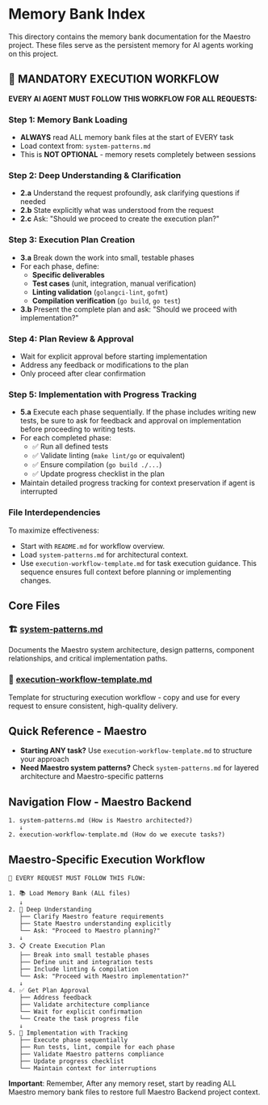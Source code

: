 # Memory Bank Index

This directory contains the memory bank documentation for the Maestro project. These
files serve as the persistent memory for AI agents working on this project.

## 🚨 MANDATORY EXECUTION WORKFLOW

**EVERY AI AGENT MUST FOLLOW THIS WORKFLOW FOR ALL REQUESTS:**

### Step 1: Memory Bank Loading
- **ALWAYS** read ALL memory bank files at the start of EVERY task
- Load context from: `system-patterns.md`
- This is **NOT OPTIONAL** - memory resets completely between sessions

### Step 2: Deep Understanding & Clarification
- **2.a** Understand the request profoundly, ask clarifying questions if needed
- **2.b** State explicitly what was understood from the request
- **2.c** Ask: "Should we proceed to create the execution plan?"

### Step 3: Execution Plan Creation
- **3.a** Break down the work into small, testable phases
- For each phase, define:
  - **Specific deliverables**
  - **Test cases** (unit, integration, manual verification)
  - **Linting validation** (`golangci-lint`, `gofmt`)
  - **Compilation verification** (`go build`, `go test`)
- **3.b** Present the complete plan and ask: "Should we proceed with implementation?"

### Step 4: Plan Review & Approval
- Wait for explicit approval before starting implementation
- Address any feedback or modifications to the plan
- Only proceed after clear confirmation

### Step 5: Implementation with Progress Tracking
- **5.a** Execute each phase sequentially. If the phase includes writing new tests, be sure to ask for feedback and approval on implementation before proceeding to writing tests.
- For each completed phase:
  - ✅ Run all defined tests
  - ✅ Validate linting (`make lint/go` or equivalent)
  - ✅ Ensure compilation (`go build ./...`)
  - ✅ Update progress checklist in the plan
- Maintain detailed progress tracking for context preservation if agent is interrupted

### File Interdependencies
To maximize effectiveness:
- Start with `README.md` for workflow overview.
- Load `system-patterns.md` for architectural context.
- Use `execution-workflow-template.md` for task execution guidance.
This sequence ensures full context before planning or implementing changes.

## Core Files

### 🏗️ [system-patterns.md](system-patterns.md)
Documents the Maestro system architecture, design patterns, component relationships,
and critical implementation paths.

### 📝 [execution-workflow-template.md](execution-workflow-template.md)
Template for structuring execution workflow - copy and use for every request to ensure
consistent, high-quality delivery.

## Quick Reference - Maestro

- **Starting ANY task?** Use `execution-workflow-template.md` to structure your approach
- **Need Maestro system patterns?** Check `system-patterns.md` for layered architecture
and Maestro-specific patterns

## Navigation Flow - Maestro Backend

```
1. system-patterns.md (How is Maestro architected?)
   ↓
2. execution-workflow-template.md (How do we execute tasks?)
```

## Maestro-Specific Execution Workflow

```
🔄 EVERY REQUEST MUST FOLLOW THIS FLOW:

1. 📚 Load Memory Bank (ALL files)
   ↓
2. 🎾 Deep Understanding
   ├── Clarify Maestro feature requirements
   ├── State Maestro understanding explicitly
   └── Ask: "Proceed to Maestro planning?"
   ↓
3. 📋 Create Execution Plan
   ├── Break into small testable phases
   ├── Define unit and integration tests
   ├── Include linting & compilation
   └── Ask: "Proceed with Maestro implementation?"
   ↓
4. ✅ Get Plan Approval
   ├── Address feedback
   ├── Validate architecture compliance
   └── Wait for explicit confirmation
   └── Create the task progress file
   ↓
5. 🚀 Implementation with Tracking
   ├── Execute phase sequentially
   ├── Run tests, lint, compile for each phase
   ├── Validate Maestro patterns compliance
   ├── Update progress checklist
   └── Maintain context for interruptions
```
**Important**: Remember, After any memory reset, start by reading ALL Maestro memory
bank files to restore full Maestro Backend project context.
